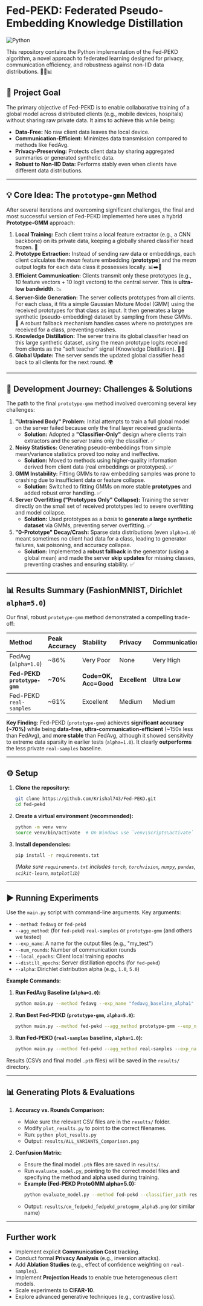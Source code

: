 # Fed-PEKD: Federated Pseudo-Embedding Knowledge Distillation
![Python](https://img.shields.io/badge/Python-3776AB?style=for-the-badge&logo=python&logoColor=white)


This repository contains the Python implementation of the Fed-PEKD algorithm, a novel approach to federated learning designed for privacy, communication efficiency, and robustness against non-IID data distributions. 🔐📡📊

## 🎯 Project Goal

The primary objective of Fed-PEKD is to enable collaborative training of a global model across distributed clients (e.g., mobile devices, hospitals) without sharing raw private data. It aims to achieve this while being:

* **Data-Free:** No raw client data leaves the local device.
* **Communication-Efficient:** Minimizes data transmission compared to methods like FedAvg.
* **Privacy-Preserving:** Protects client data by sharing aggregated summaries or generated synthetic data.
* **Robust to Non-IID Data:** Performs stably even when clients have different data distributions.

---
## 💡 Core Idea: The `prototype-gmm` Method

After several iterations and overcoming significant challenges, the final and most successful version of Fed-PEKD implemented here uses a hybrid **Prototype-GMM** approach:

1.  **Local Training:** Each client trains a local feature extractor (e.g., a CNN backbone) on its private data, keeping a globally shared classifier head frozen. 🧠
2.  **Prototype Extraction:** Instead of sending raw data or embeddings, each client calculates the *mean* feature embedding (**prototype**) and the *mean* output logits for each data class it possesses locally. 📊➡️🔢
3.  **Efficient Communication:** Clients transmit only these prototypes (e.g., 10 feature vectors + 10 logit vectors) to the central server. This is **ultra-low bandwidth**. 📉
4.  **Server-Side Generation:** The server collects prototypes from all clients. For each class, it fits a simple Gaussian Mixture Model (GMM) using the received prototypes for that class as input. It then generates a large synthetic (pseudo-embedding) dataset by sampling from these GMMs. 👻 A robust fallback mechanism handles cases where no prototypes are received for a class, preventing crashes.
5.  **Knowledge Distillation:** The server trains its global classifier head on this large synthetic dataset, using the mean prototype logits received from clients as the "soft teacher" signal (Knowledge Distillation). 🧑‍🏫
6.  **Global Update:** The server sends the updated global classifier head back to all clients for the next round. 🌍

---
## 🚧 Development Journey: Challenges & Solutions

The path to the final `prototype-gmm` method involved overcoming several key challenges:

1.  **"Untrained Body" Problem:** Initial attempts to train a full global model on the server failed because only the final layer received gradients.
    * **Solution:** Adopted a **"Classifier-Only"** design where clients train extractors and the server trains only the classifier. ✅
2.  **Noisy Statistics:** Generating pseudo-embeddings from simple mean/variance statistics proved too noisy and ineffective.
    * **Solution:** Moved to methods using higher-quality information derived from client data (real embeddings or prototypes). ✅
3.  **GMM Instability:** Fitting GMMs to raw embedding samples was prone to crashing due to insufficient data or feature collapse.
    * **Solution:** Switched to fitting GMMs on more stable **prototypes** and added robust error handling. ✅
4.  **Server Overfitting ("Prototypes Only" Collapse):** Training the server directly on the small set of received prototypes led to severe overfitting and model collapse.
    * **Solution:** Used prototypes as a *basis* to **generate a large synthetic dataset** via GMMs, preventing server overfitting. ✅
5.  **"0-Prototype" Decay/Crash:** Sparse data distributions (even `alpha=1.0`) meant sometimes no client had data for a class, leading to generator failures, `NaN` poisoning, and accuracy collapse.
    * **Solution:** Implemented a **robust fallback** in the generator (using a global mean) and made the server **skip updates** for missing classes, preventing crashes and ensuring stability. ✅

---
## 📊 Results Summary (FashionMNIST, Dirichlet `alpha=5.0`)

Our final, robust `prototype-gmm` method demonstrated a compelling trade-off:

| Method                       | Peak Accuracy | Stability            | Privacy      | Communication |
| :--------------------------- | :------------ | :------------------- | :---------   | :------------ |
| FedAvg (`alpha=1.0`)         | ~86%          | Very Poor            | None         | Very High     |
| **Fed-PEKD `prototype-gmm`** | **~70%**      | **Code=OK, Acc=Good**| **Excellent**| **Ultra Low** |
| Fed-PEKD `real-samples`      | ~61%          | Excellent            | Medium       | Medium        |

**Key Finding:** Fed-PEKD (`prototype-gmm`) achieves **significant accuracy (~70%)** while being **data-free**, **ultra-communication-efficient** (~150x less than FedAvg), and **more stable** than FedAvg, although it showed sensitivity to extreme data sparsity in earlier tests (`alpha=1.0`). It clearly **outperforms** the less private `real-samples` baseline.

---
## ⚙️ Setup

1.  **Clone the repository:**
    ```bash
    git clone https://github.com/Krishal743/Fed-PEKD.git
    cd fed-pekd
    ```
2.  **Create a virtual environment (recommended):**
    ```bash
    python -m venv venv
    source venv/bin/activate  # On Windows use `venv\Scripts\activate`
    ```
3.  **Install dependencies:**
    ```bash
    pip install -r requirements.txt
    ```
    *(Make sure `requirements.txt` includes `torch`, `torchvision`, `numpy`, `pandas`, `scikit-learn`, `matplotlib`)*

---
## ▶️ Running Experiments

Use the `main.py` script with command-line arguments. Key arguments:

* `--method`: `fedavg` or `fed-pekd`
* `--agg_method`: (for `fed-pekd`) `real-samples` or `prototype-gmm` (and others we tested)
* `--exp_name`: A name for the output files (e.g., "my_test")
* `--num_rounds`: Number of communication rounds
* `--local_epochs`: Client local training epochs
* `--distill_epochs`: Server distillation epochs (for `fed-pekd`)
* `--alpha`: Dirichlet distribution alpha (e.g., `1.0`, `5.0`)

**Example Commands:**

1.  **Run FedAvg Baseline (`alpha=1.0`):**
    ```bash
    python main.py --method fedavg --exp_name "fedavg_baseline_alpha1" --num_rounds 40 --local_epochs 2 --alpha 1.0
    ```

2.  **Run Best Fed-PEKD (`prototype-gmm`, `alpha=5.0`):**
    ```bash
    python main.py --method fed-pekd --agg_method prototype-gmm --exp_name "fedpekd_protogmm_alpha5" --num_rounds 50 --local_epochs 5 --distill_epochs 30 --alpha 5.0
    ```

3.  **Run Fed-PEKD (`real-samples` baseline, `alpha=1.0`):**
    ```bash
    python main.py --method fed-pekd --agg_method real-samples --exp_name "fedpekd_realsamples_alpha1" --num_rounds 50 --local_epochs 5 --distill_epochs 30 --alpha 1.0 --pekd_samples 500
    ```

Results (CSVs and final model `.pth` files) will be saved in the `results/` directory.

---
## 📊 Generating Plots & Evaluations

1.  **Accuracy vs. Rounds Comparison:**
    * Make sure the relevant CSV files are in the `results/` folder.
    * Modify `plot_results.py` to point to the correct filenames.
    * Run: `python plot_results.py`
    * Output: `results/ALL_VARIANTS_Comparison.png`

2.  **Confusion Matrix:**
    * Ensure the final model `.pth` files are saved in `results/`.
    * Run `evaluate_model.py`, pointing to the correct model files and specifying the method and alpha used during training.
    * **Example (Fed-PEKD ProtoGMM alpha=5.0):**
        ```bash
        python evaluate_model.py --method fed-pekd --classifier_path results/final_classifier_fedpekd_protogmm_alpha5.pth --extractor_path results/final_client0_model_fedpekd_protogmm_alpha5.pth --alpha 5.0 --exp_name fedpekd_protogmm_alpha5
        ```
    * Output: `results/cm_fedpekd_fedpekd_protogmm_alpha5.png` (or similar name)

---
## Further work

* Implement explicit **Communication Cost** tracking.
* Conduct formal **Privacy Analysis** (e.g., inversion attacks).
* Add **Ablation Studies** (e.g., effect of confidence weighting on `real-samples`).
* Implement **Projection Heads** to enable true heterogeneous client models.
* Scale experiments to **CIFAR-10**.
* Explore advanced generative techniques (e.g., contrastive loss).
